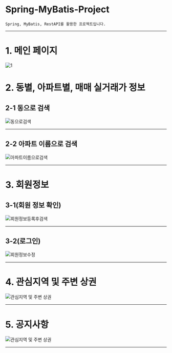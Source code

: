 # Spring-MyBatis-Project
```
Spring, MyBatis, RestAPI를 활용한 프로젝트입니다.
```

***
# 1. 메인 페이지
![1](https://user-images.githubusercontent.com/52438368/168413201-bb0039ca-fdaa-4433-821f-516ec3fa3cc7.PNG)
# 2. 동별, 아파트별, 매매 실거래가 정보
## 2-1 동으로 검색
![동으로검색](https://user-images.githubusercontent.com/52438368/168413216-d0eee104-5f5f-4831-ae47-d68a8f0cd0f1.PNG) 
***
## 2-2 아파트 이름으로 검색
![아파트이름으로검색](https://user-images.githubusercontent.com/52438368/168413220-7f08f8d4-6098-4ac6-bf86-07bedf6ab063.PNG)  
***

# 3. 회원정보
## 3-1(회원 정보 확인)
![회원정보등록후검색](https://user-images.githubusercontent.com/52438368/168413221-d175cb25-82fa-4f33-a6bf-d8fbd901fac0.PNG) 
***
## 3-2(로그인)
![회원정보수정](https://user-images.githubusercontent.com/52438368/168413223-55c6adee-b90a-4a81-b8c4-e2128ae23f04.PNG)
*** 

# 4. 관심지역 및 주변 상권
![관심지역 및 주변 상권](https://user-images.githubusercontent.com/52438368/168413226-638a89ff-14e7-4b47-bccb-3bca49637040.PNG)
***

# 5. 공지사항
![관심지역 및 주변 상권](https://user-images.githubusercontent.com/52438368/168413234-5f2a8e87-be1f-4fff-8a6c-087c23d2b715.PNG)
***


